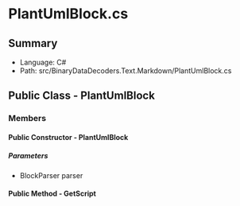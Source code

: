 ﻿# PlantUmlBlock.cs

## Summary

* Language: C#
* Path: src/BinaryDataDecoders.Text.Markdown/PlantUmlBlock.cs

## Public Class - PlantUmlBlock

### Members

#### Public Constructor - PlantUmlBlock

#####  Parameters

 - BlockParser parser 

#### Public Method - GetScript


